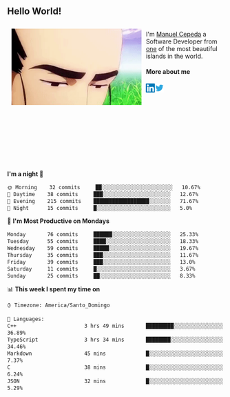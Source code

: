 <h2> Hello World!</h2>

<div style="display:inline-block">
  <img alt="Ah, I see you're a man of culture as well" align="left" width="60%" style="margin: 10px" src="https://raw.githubusercontent.com/mecm1993/mecm1993/master/assets/background.gif">

  I'm [Manuel Cepeda](https://manuelcepeda.dev) a Software Developer from [one](https://en.wikipedia.org/wiki/Dominican_Republic) of the most beautiful islands in the world.

  #### More about me

  <a href="https://www.linkedin.com/in/manuel-cepeda-0336a999/">
    <img align="left" alt="Manuel Cepeda | LinkedIn" width="21px" src="https://raw.githubusercontent.com/mecm1993/mecm1993/master/assets/linkedin.svg" />
  </a>
  <a href="https://twitter.com/mecm1993">
    <img align="left" alt="Manuel Cepeda | Twitter" width="21px" src="https://raw.githubusercontent.com/mecm1993/mecm1993/master/assets/twitter.svg" />
  </a>
  <br />
  <br />
  <br />
  <br />
  <br />
  <br />
  <br />
  <br />
  <br />
  <br />
  <br />
</div>

<!--START_SECTION:waka-->
**I'm a night 🦉** 

```text
🌞 Morning    32 commits     ██░░░░░░░░░░░░░░░░░░░░░░░   10.67% 
🌆 Daytime    38 commits     ███░░░░░░░░░░░░░░░░░░░░░░   12.67% 
🌃 Evening    215 commits    ██████████████████░░░░░░░   71.67% 
🌙 Night      15 commits     █░░░░░░░░░░░░░░░░░░░░░░░░   5.0%

```
📅 **I'm Most Productive on Mondays** 

```text
Monday       76 commits     ██████░░░░░░░░░░░░░░░░░░░   25.33% 
Tuesday      55 commits     ████░░░░░░░░░░░░░░░░░░░░░   18.33% 
Wednesday    59 commits     █████░░░░░░░░░░░░░░░░░░░░   19.67% 
Thursday     35 commits     ███░░░░░░░░░░░░░░░░░░░░░░   11.67% 
Friday       39 commits     ███░░░░░░░░░░░░░░░░░░░░░░   13.0% 
Saturday     11 commits     █░░░░░░░░░░░░░░░░░░░░░░░░   3.67% 
Sunday       25 commits     ██░░░░░░░░░░░░░░░░░░░░░░░   8.33%

```


📊 **This week I spent my time on** 

```text
⌚︎ Timezone: America/Santo_Domingo

💬 Languages: 
C++                      3 hrs 49 mins       █████████░░░░░░░░░░░░░░░░   36.89% 
TypeScript               3 hrs 34 mins       ████████░░░░░░░░░░░░░░░░░   34.46% 
Markdown                 45 mins             █░░░░░░░░░░░░░░░░░░░░░░░░   7.37% 
C                        38 mins             █░░░░░░░░░░░░░░░░░░░░░░░░   6.24% 
JSON                     32 mins             █░░░░░░░░░░░░░░░░░░░░░░░░   5.29%

```


<!--END_SECTION:waka-->